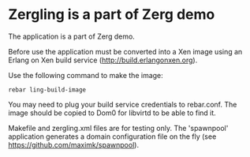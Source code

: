 
# Zergling is a part of Zerg demo

The application is a part of Zerg demo.

Before use the application must be converted into a Xen image using an Erlang on
Xen build service (http://build.erlangonxen.org).

Use the following command to make the image:

	rebar ling-build-image

You may need to plug your build service credentials to rebar.conf. The image
should be copied to Dom0 for libvirtd to be able to find it.

Makefile and zergling.xml files are for testing only. The 'spawnpool'
application generates a domain configuration file on the fly (see
https://github.com/maximk/spawnpool).
